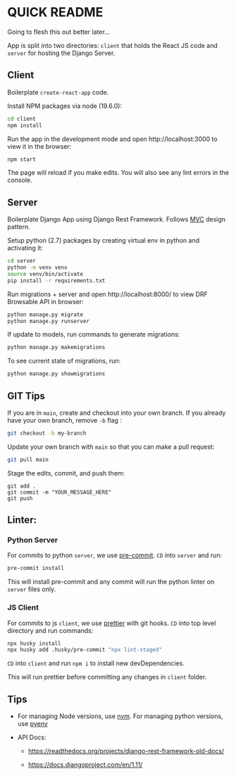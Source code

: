# QUICK README

Going to flesh this out better later...

App is split into two directories: `client` that holds the React JS code and `server` for hosting the Django Server.

## Client

Boilerplate `create-react-app` code.

Install NPM packages via node (19.6.0):

```bash
cd client
npm install
```

Run the app in the development mode and
open http://localhost:3000 to view it in the browser:

```bash
npm start
```

The page will reload if you make edits.
You will also see any lint errors in the console.

## Server

Boilerplate Django App using Django Rest Framework. Follows [MVC](https://developer.mozilla.org/en-US/docs/Glossary/MVC) design pattern.

Setup python (2.7) packages by creating virtual env in python and activating it:

```bash
cd server
python -m venv venv
source venv/bin/activate
pip install -r requirements.txt
```

Run migrations + server and open http://localhost:8000/ to view DRF Browsable API in browser:

```bash
python manage.py migrate
python manage.py runserver
```

If update to models, run commands to generate migrations:

```bash
python manage.py makemigrations
```

To see current state of migrations, run:

```bash
python manage.py showmigrations
```

## GIT Tips

If you are in `main`, create and checkout into your own branch. If you already have your own branch, remove `-b` flag :

```bash
git checkout -b my-branch
```

Update your own branch with `main` so that you can make a pull request:

```bash
git pull main
```

Stage the edits, commit, and push them:

```
git add .
git commit -m "YOUR_MESSAGE_HERE"
git push
```

## Linter:

### Python Server

For commits to python `server`, we use [pre-commit](https://pre-commit.com/). `CD` into `server` and run:
```bash
pre-commit install
```
This will install pre-commit and any commit will run the python linter on `server` files only.

### JS Client

For commits to js `client`, we use [prettier](https://prettier.io/docs/en/install.html#git-hooks) with git hooks. `CD` into top level directory and run commands:
```bash
npx husky install
npx husky add .husky/pre-commit "npx lint-staged"
```

`CD` into `client` and run `npm i` to install new devDependencies.

This will run prettier before committing any changes in `client` folder.

## Tips

- For managing Node versions, use [nvm](https://github.com/nvm-sh/nvm). For managing python versions, use [pyenv](https://github.com/pyenv/pyenv)

- API Docs:
  - https://readthedocs.org/projects/django-rest-framework-old-docs/

  - https://docs.djangoproject.com/en/1.11/
